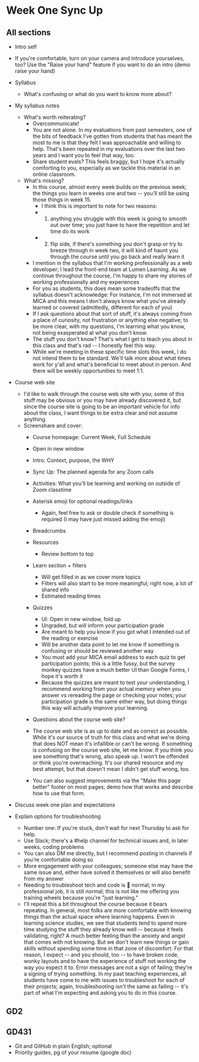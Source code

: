 # Week One Sync Up

## All sections

- Intro self
- If you're comfortable, turn on your camera and introduce yourselves, too? Use the "Raise your hand" feature if you want to do an intro (demo raise your hand)

- Syllabus
  - What's confusing or what do you want to know more about?

- My syllabus notes
  - What's worth reiterating?
    - Overcommunicate!
    - You are not alone. In my evaluations from past semesters, one of the bits of feedback I've gotten from students that has meant the most to me is that they felt I was approachable and willing to help. That's been repeated in my evaluations over the last two years and I want you to feel that way, too.
    - Share student evals? This feels braggy, but I hope it's actually comforting to you, especially as we tackle this material in an online classroom.
  - What's missing?
    - In this course, almost every week builds on the previous week; the things you learn in weeks one and two -- you'll still be using those things in week 15.
      - I think this is important to note for two reasons:
      - 1. anything you struggle with this week is going to smooth out over time; you just have to have the repetition and let time do its work
      - 2. flip side, if there's something you don't grasp or try to breeze through in week two, it will kind of haunt you through the course until you go back and really learn it
    - I mention in the syllabus that I'm working professionally as a web developer; I lead the front-end team at Lumen Learning. As we continue throughout the course, I'm happy to share my stories of working professionally and my experiences
    - For you as students, this does mean some tradeoffs that the syllabus doesn't acknowledge: For instance, I'm not immersed at MICA and this means I don't always know what you've already learned or covered (admittedly, different for each of you)
    - If I ask questions about that sort of stuff, it's always coming from a place of curiosity, not frustration or anything else negative; to be more clear, with my questions, I'm learning what you know, not being exasperated at what you don't know.
    - The stuff you don't know? That's what I get to teach you about in this class and that's rad -- I honestly feel this way.
    - While we're meeting in these specific time slots this week, I do not intend them to be standard. We'll talk more about what times work for y'all and what's beneficial to meet about in person. And there will be weekly opportunities to meet 1:1.

- Course web site
  - I'd like to walk through the course web site with you; some of this stuff may be obvious or you may have already discovered it, but since the course site is going to be an important vehicle for info about the class, I want things to be extra clear and not assume anything.
  - Screenshare and cover:
    - Course homepage: Current Week, Full Schedule
    - Open in new window
    - Intro: Context, purpose, the WHY
    - Sync Up: The planned agenda for any Zoom calls
    - Activities: What you'll be learning and working on outside of Zoom classtime
    - Asterisk emoji for optional readings/links
      - Again, feel free to ask or double check if something is required (I may have just missed adding the emoji)
    - Breadcrumbs
    - Resources
      - Review bottom to top
    - Learn section + filters
      - Will get filled in as we cover more topics
      - Filters will also start to be more meaningful; right now, a lot of shared info
      - Estimated reading times
    - Quizzes
      - UI: Open in new window, fold up
      - Ungraded, but will inform your participation grade
      - Are meant to help you know if you got what I intended out of the reading or exercise
      - Will be another data point to let me know if something is confusing or should be reviewed another way
      - You must add your MICA email address to each quiz to get participation points; this is a little fussy, but the survey monkey quizzes have a much better UI than Google Forms, I hope it's worth it
      - Because the quizzes are meant to test your understanding, I recommend working from your actual memory when you answer vs rereading the page or checking your notes; your participation grade is the same either way, but doing things this way will actually improve your learning.

    - Questions about the course web site?

    - The course web site is as up to date and as correct as possible. While it's our source of truth for this class and what we're doing that does NOT mean it's infallible or can't be wrong. If something is confusing on the course web site, let me know. If you think you see something that's wrong, also speak up. I won't be offended or think you're overreaching. It's our shared resource and my best attempt, but that doesn't mean I didn't get stuff wrong, too.
    - You can also suggest improvements via the "Make this page better" footer on most pages; demo how that works and describe how to use that form.

- Discuss week one plan and expectations

- Explain options for troubleshooting
  - Number one: If you're stuck, don't wait for next Thursday to ask for help.
  - Use Slack; there's a #help channel for technical issues and, in later weeks, coding problems
  - You can also DM me directly, but I recommend posting in channels if you're comfortable doing so
  - More engagement with your colleagues; someone else may have the same issue and, either have solved it themselves or will also benefit from my answer
  - Needing to troubleshoot tech and code is 💯 normal; in my professional job, it is still normal; this is not like me offering you training wheels because you're "just learning."
  - I'll repeat this a bit throughout the course because it bears repeating. In general, most folks are more comfortable with knowing things than the actual space where learning happens. Even in learning science studies, we see that students tend to spend more time studying the stuff they already know well -- because it feels validating, right? A much better feeling than the anxiety and angst that comes with not knowing. But we don't learn new things or gain skills without spending some time in that zone of discomfort. For that reason, I expect -- and you should, too -- to have broken code, wonky layouts and to have the experience of stuff not working the way you expect it to. Error messages are not a sign of failing; they're a signing of trying something. In my past teaching experiences, all students have come to me with issues to troubleshoot for each of their projects; again, troubleshooting isn't the same as failing -- it's part of what I'm expecting and asking you to do in this course.

## GD2

## GD431
- Git and GitHub in plain English; optional
- Priority guides, pg of your resume (google doc)
